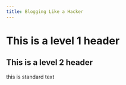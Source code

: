 ```yaml
---
title: Blogging Like a Hacker
---
```

# This is a level 1 header

## This is a level 2 header
this is standard text
